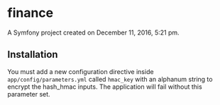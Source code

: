finance
=======

A Symfony project created on December 11, 2016, 5:21 pm.


## Installation

You must add a new configuration directive inside `app/config/parameters.yml` called `hmac_key` with an alphanum string to encrypt the hash_hmac inputs. The application will fail without this parameter set.